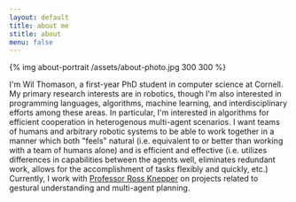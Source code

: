 ```yaml
---
layout: default
title: about me
stitle: about
menu: false
---
```


{% img about-portrait /assets/about-photo.jpg 300 300 %}

I'm Wil Thomason, a first-year PhD student in computer science at Cornell.  My
primary research interests are in robotics, though I'm also interested in
programming languages, algorithms, machine learning, and interdisciplinary
efforts among these areas. In particular, I'm interested in algorithms for
efficient cooperation in heterogenous multi-agent scenarios. I want teams of
humans and arbitrary robotic systems to be able to work together in a manner
which both "feels" natural (i.e.  equivalent to or better than working with a
team of humans alone) and is efficient and effective (i.e. utilizes differences
in capabilities between the agents well, eliminates redundant work, allows for
the accomplishment of tasks flexibly and quickly, etc.) Currently, I work with
[Professor Ross Knepper][rak] on projects related to gestural understanding and
multi-agent planning.

[rak]: http://www.cs.cornell.edu/~rak/
